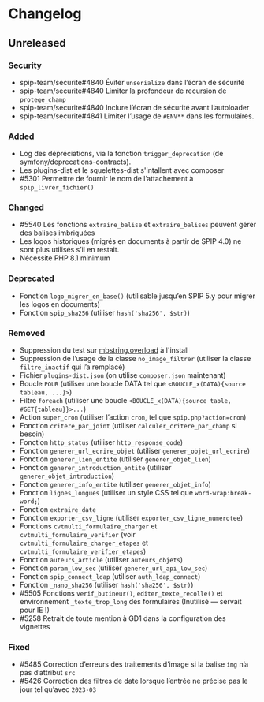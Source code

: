 # Changelog

## Unreleased

### Security

- spip-team/securite#4840 Éviter `unserialize` dans l’écran de sécurité
- spip-team/securite#4840 Limiter la profondeur de recursion de `protege_champ`
- spip-team/securite#4840 Inclure l’écran de sécurité avant l’autoloader
- spip-team/securite#4841 Limiter l’usage de `#ENV**` dans les formulaires.

### Added

- Log des dépréciations, via la fonction `trigger_deprecation` (de symfony/deprecations-contracts).
- Les plugins-dist et le squelettes-dist s'intallent avec composer
- #5301 Permettre de fournir le nom de l’attachement à `spip_livrer_fichier()`

### Changed

- #5540 Les fonctions `extraire_balise` et `extraire_balises` peuvent gérer des balises imbriquées
- Les logos historiques (migrés en documents à partir de SPIP 4.0) ne sont plus utilisés s’il en restait.
- Nécessite PHP 8.1 minimum

### Deprecated

- Fonction `logo_migrer_en_base()` (utilisable jusqu’en SPIP 5.y pour migrer les logos en documents)
- Fonction `spip_sha256` (utiliser `hash('sha256', $str)`)

### Removed

- Suppression du test sur [mbstring.overload](https://www.php.net/manual/en/mbstring.configuration.php#ini.mbstring.func-overload) à l'install
- Suppression de l’usage de la classe `no_image_filtrer` (utiliser la classe `filtre_inactif` qui l’a remplacé)
- Fichier `plugins-dist.json` (on utilise `composer.json` maintenant)
- Boucle `POUR` (utiliser une boucle DATA tel que `<BOUCLE_x(DATA){source tableau, ...}>`)
- Filtre `foreach` (utiliser une boucle `<BOUCLE_x(DATA){source table, #GET{tableau}}>...`)
- Action `super_cron` (utiliser l’action `cron`, tel que `spip.php?action=cron`)
- Fonction `critere_par_joint` (utiliser `calculer_critere_par_champ` si besoin)
- Fonction `http_status` (utiliser `http_response_code`)
- Fonction `generer_url_ecrire_objet` (utiliser `generer_objet_url_ecrire`)
- Fonction `generer_lien_entite` (utiliser `generer_objet_lien`)
- Fonction `generer_introduction_entite` (utiliser `generer_objet_introduction`)
- Fonction `generer_info_entite` (utiliser `generer_objet_info`)
- Fonction `lignes_longues` (utiliser un style CSS tel que `word-wrap:break-word;`)
- Fonction `extraire_date`
- Fonction `exporter_csv_ligne` (utiliser `exporter_csv_ligne_numerotee`)
- Fonctions `cvtmulti_formulaire_charger` et  `cvtmulti_formulaire_verifier` (voir `cvtmulti_formulaire_charger_etapes` et `cvtmulti_formulaire_verifier_etapes`)
- Fonction `auteurs_article` (utiliser `auteurs_objets`)
- Fonction `param_low_sec` (utiliser `generer_url_api_low_sec`)
- Fonction `spip_connect_ldap` (utiliser `auth_ldap_connect`)
- Fonction `_nano_sha256` (utiliser `hash('sha256', $str)`)
- #5505 Fonctions `verif_butineur()`, `editer_texte_recolle()` et environnement `_texte_trop_long` des formulaires (Inutilisé — servait pour IE !)
- #5258 Retrait de toute mention à GD1 dans la configuration des vignettes

### Fixed

- #5485 Correction d’erreurs des traitements d’image si la balise `img` n’a pas d’attribut `src`
- #5426 Correction des filtres de date lorsque l’entrée ne précise pas le jour tel qu’avec `2023-03`
